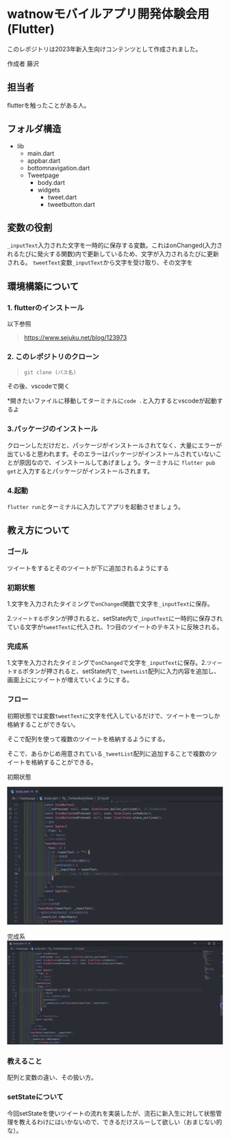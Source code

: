 # watnowモバイルアプリ開発体験会用(Flutter)

このレポジトリは2023年新入生向けコンテンツとして作成されました。

作成者 藤沢

## 担当者

flutterを触ったことがある人。

## フォルダ構造

- lib
  - main.dart
  - appbar.dart
  - bottomnavigation.dart
  - Tweetpage
    - body.dart
    - widgets
      - tweet.dart
      - tweetbutton.dart

## 変数の役割

`_inputText`入力された文字を一時的に保存する変数。これはonChanged(入力されるたびに発火する関数)内で更新しているため、文字が入力されるたびに更新される。
`tweetText`変数`_inputText`から文字を受け取り、その文字を

## 環境構築について

### 1. flutterのインストール

以下参照

> https://www.sejuku.net/blog/123973

### 2. このレポジトリのクローン

> `git clone (パス名)`

その後、vscodeで開く

\*開きたいファイルに移動してターミナルに`code .`と入力するとvscodeが起動するよ

### 3.パッケージのインストール

クローンしただけだと、パッケージがインストールされてなく、大量にエラーが出ていると思われます。そのエラーはパッケージがインストールされていないことが原因なので、インストールしてあげましょう。ターミナルに `flutter pub get`と入力するとパッケージがインストールされます。

### 4.起動

`flutter run`とターミナルに入力してアプリを起動させましょう。

## 教え方について

### ゴール

ツイートをするとそのツイートが下に追加されるようにする

### 初期状態

1.文字を入力されたタイミングで`onChanged`関数で文字を`_inputText`に保存。

2.`ツイートする`ボタンが押されると、setState内で`_inputText`に一時的に保存されている文字が`tweetText`に代入され、1つ目のツイートのテキストに反映される。

### 完成系

1.文字を入力されたタイミングで`onChanged`で文字を`_inputText`に保存。2.`ツイートする`ボタンが押されると、setState内で`_tweetList`配列に入力内容を追加し、画面上ににツイートが増えていくようにする。

### フロー

初期状態では変数`tweetText`に文字を代入しているだけで、ツイートを一つしか格納することができない。

そこで配列を使って複数のツイートを格納するようにする。

そこで、あらかじめ用意されている`_tweetList`配列に追加することで複数のツイートを格納することができる。

初期状態

![初期状態のコード](assets/初期状態.png)

完成系
![完成形のコード](assets/完成系.png)

### 教えること

配列と変数の違い、その扱い方。

### setStateについて

今回setStateを使いツイートの流れを実装したが、流石に新入生に対して状態管理を教えるわけにはいかないので、できるだけスルーして欲しい（おまじない的な）。
